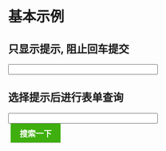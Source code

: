 # 基本示例

<h2>只显示提示, 阻止回车提交</h2>
<form>
    <div class="sug_container">
        <input type="hidden" name="ie" value="utf-8">
        <input type="hidden" name="src" value="360sou_home">
        <div class="sug_wrapper" style="width: 310px!important" >
            <input type="text" name="q"
                class="sug_input" style="width: 300px!important"
                autocomplete="off" 
                x-webkit-speech=""
                sugurl="http://sug.so.360.cn/suggest/word?callback={1}&encodein=utf-8&encodeout=utf-8&word={0}"
                sugneedscripttag="true"
                sugselectedcallback="sugselectedcallbackShow"
                sugplaceholder="//div.sug_wrapper"
                sugoffsetleft="0"
                sugoffsettop="3"
                sugoffsetwidth="2"
                sugprevententer="true"
            />
        </div>
    </div>
</form>

<h2>选择提示后进行表单查询</h2>
<form action="http://www.so.com/s" target="search_frame" class="form1">
    <div class="sug_container">
        <input type="hidden" name="ie" value="utf-8">
        <input type="hidden" name="src" value="360sou_home">
        <div class="sug_wrapper" style="width: 310px!important" >
            <input type="text" name="q" 
                class="sug_input" style="width: 300px!important"
                autocomplete="off" 
                x-webkit-speech=""
                sugurl="http://sug.so.360.cn/suggest/word?callback={1}&encodein=utf-8&encodeout=utf-8&word={0}"
                sugneedscripttag="true"
                sugselectedcallback="sugselectedcallback1"
                sugplaceholder="//div.sug_wrapper"
                sugoffsetleft="0"
                sugoffsettop="3"
                sugoffsetwidth="2"
            />
        </div>
        <input type="submit" id="search-button" value="搜索一下" onmouseover="this.className='hover'" onmousedown="this.className='mousedown'" onmouseout="this.className=''" class="">
    </div>
</form>

<link href='{{path}}/res/default/style.css' rel='stylesheet' />

<script>
function sugselectedcallback1(keyword) {
    window.console && window.console.log( 'your keyword~ ' + keyword );
    var _ins = this;
    $('form.form1').submit();
}

function sugselectedcallbackShow( _keycode ){
    var _ins = this;
}

requirejs(['{{module}}'], function( Suggest ){ 

});
</script>

<style>
	body{margin:20px 40px}
	#search-button{display:inline-block;width:100px;height:38px;_height:40px;margin-left:5px;outline:0;border:1px solid #3eaf0e;box-shadow:0 1px 1px rgba(0,0,0,0.2);-webkit-box-shadow:0 1px 1px rgba(0,0,0,0.2);-moz-box-shadow:0 1px 1px rgba(0,0,0,0.2);background:url(http://p1.qhimg.com/d/_onebox/btn-98-114.png) no-repeat #3eaf0e;color:#FFF;font:bold 16px arial,sans-serif;vertical-align:top;cursor:pointer}
	#search-button.hover{border:1px solid #4bbe11;background-position:0 -38px}
	#search-button.mousedown{border:1px solid #4bbe11;background-position:0 -76px}
	.sug_container{position:static!important}
	dl.defdl > dt{font-weight:700;margin:20px 0}
</style>
